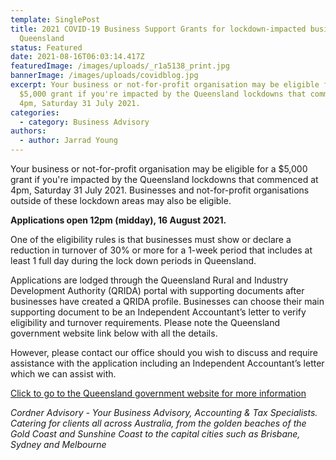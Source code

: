 ```yaml
---
template: SinglePost
title: 2021 COVID-19 Business Support Grants for lockdown-impacted businesses in
  Queensland
status: Featured
date: 2021-08-16T06:03:14.417Z
featuredImage: /images/uploads/_r1a5138_print.jpg
bannerImage: /images/uploads/covidblog.jpg
excerpt: Your business or not-for-profit organisation may be eligible for a
  $5,000 grant if you're impacted by the Queensland lockdowns that commenced at
  4pm, Saturday 31 July 2021.
categories:
  - category: Business Advisory
authors:
  - author: Jarrad Young
---
```

Your business or not-for-profit organisation may be eligible for a $5,000 grant if you're impacted by the Queensland lockdowns that commenced at 4pm, Saturday 31 July 2021. Businesses and not-for-profit organisations outside of these lockdown areas may also be eligible. 

**Applications open 12pm (midday), 16 August 2021.**  

One of the eligibility rules is that businesses must show or declare a reduction in turnover of 30% or more for a 1-week period that includes at least 1 full day during the lock down periods in Queensland.

Applications are lodged through the Queensland Rural and Industry Development Authority (QRIDA) portal with supporting documents after businesses have created a QRIDA profile.  Businesses can choose their main supporting document to be an Independent Accountant’s letter to verify eligibility and turnover requirements.  Please note the Queensland government website link below with all the details.  

However, please contact our office should you wish to discuss and require assistance with the application including an Independent Accountant’s letter which we can assist with.

[](https://www.business.qld.gov.au/starting-business/advice-support/grants/covid19-support-grants)[Click to go to the Queensland government website for more information](https://www.business.qld.gov.au/starting-business/advice-support/grants/covid19-support-grants)



*Cordner Advisory - Your Business Advisory, Accounting & Tax Specialists. Catering for clients all across Australia, from the golden beaches of the Gold Coast and Sunshine Coast to the capital cities such as Brisbane, Sydney and Melbourne*